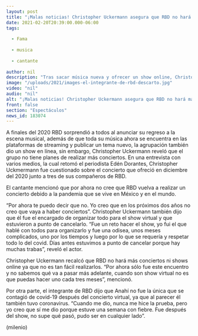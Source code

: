 ```yaml
---
layout: post
title: "¡Malas noticias! Christopher Uckermann asegura que RBD no hará más conciertos"
date: 2021-02-20T20:39:00.000-06:00
tags:
  
  - Fama
  
  - musica
  
  - cantante
  
author: nil
description: "Tras sacar música nueva y ofrecer un show online, Christopher Uckermann confirmó que por el momento RBD no hará más conciertos. "
image: "/uploads/2021/images-el-integrante-de-rbd-descarto.jpg"
video: "nil"
audio: "nil"
alt: "¡Malas noticias! Christopher Uckermann asegura que RBD no hará más conciertos"
front: false
section: "Espectáculos"
news_id: 183074
---
```


A finales del 2020 RBD sorprendió a todos al anunciar su regreso a la escena musical, además de que toda su música ahora se encuentra en las plataformas de streaming y publicar un tema nuevo, la agrupación también dio un show en línea, sin embargo, Christopher Uckermann reveló que el grupo no tiene planes de realizar más conciertos. En una entrevista con varios medios, la cual retomó el periodista Edén Dorantes, Christopher Uckmermann fue cuestionado sobre el concierto que ofreció en diciembre del 2020 junto a tres de sus compañeros de RBD.

El cantante mencionó que por ahora no cree que RBD vuelva a realizar un concierto debido a la pandemia que se vive en México y en el mundo. 

“Por ahora te puedo decir que no. Yo creo que en los próximos dos años no creo que vaya a haber conciertos”. 
Christopher Uckermann también dijo que él fue el encargado de organizar todo para el show virtual y que estuvieron a punto de cancelarlo. 
“Fue un reto hacer el show, yo fui el que hablé con todos para organizarlo y fue una odisea, unos meses complicados, uno por los tiempos y luego por lo que se requería y respetar todo lo del covid. Días antes estuvimos a punto de cancelar porque hay muchas trabas”, reveló el actor. 

Christopher Uckermann recalcó que RBD no hará más conciertos ni shows online ya que no es tan fácil realizarlos. 
“Por ahora sólo fue este encuentro y no sabemos qué va a pasar más adelante, cuando son show virtual no es que puedas hacer uno cada tres meses”, mencionó. 

Por otra parte, el integrante de RBD dijo que Anahí no fue la única que se contagió de covid-19 después del concierto virtual, ya que al parecer él también tuvo coronavirus. “Cuando me dio, nunca me hice la prueba, pero yo creo que sí me dio porque estuve una semana con fiebre. Fue después del show, no supe qué pasó, pudo ser en cualquier lado”. 

(milenio)